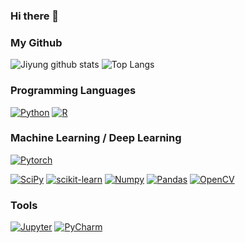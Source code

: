 ### Hi there 👋

### My Github
![Jiyung github stats](https://github-readme-stats.vercel.app/api?username=shineonme56&&show_icons=true&hide_border=true&count_private=true)
![Top Langs](https://github-readme-stats.vercel.app/api/top-langs/?username=shineonme56&&layout=compact&langs_count=81)


### Programming Languages
<a href="" target="_blank"><img alt="Python" src="https://img.shields.io/badge/python%20-%2314354C.svg?&style=flat-square&logo=python&logoColor=white"/></a>
<a href="" target="_blank"><img alt="R" src="https://img.shields.io/badge/-R-276DC3?style=flat&logo=R"/></a>


### Machine Learning / Deep Learning
<a href="" target="_blank"><img alt="Pytorch" src="https://img.shields.io/badge/Pytorch%20-%23EE4C2C.svg?&style=flat-square&logo=Pytorch&logoColor=white" /></a>

<a href="" target="_blank"><img alt="SciPy" src="https://img.shields.io/badge/SciPy%20-%238CAAE6.svg?&style=flat-square&logo=SciPy&logoColor=white" /></a>
<a href="" target="_blank"><img alt="scikit-learn" src="https://img.shields.io/badge/scikit-learn%20-%23F7931E.svg?&style=flat-square&logo=scikit-learn&logoColor=white" /></a>
<a href="" target="_blank"><img alt="Numpy" src="https://img.shields.io/badge/Numpy%20-%23013243.svg?&style=flat-square&logo=Numpy&logoColor=white" /></a>
<a href="" target="_blank"><img alt="Pandas" src="https://img.shields.io/badge/pandas%20-%23150458.svg?&style=flat-square&logo=pandas&logoColor=white" /></a>
<a href="" target="_blank"><img alt="OpenCV" src="https://img.shields.io/badge/OpenCV%20-%235C3EE8.svg?&style=flat-square&logo=OpenCV&logoColor=white" /></a>


### Tools
<a href="" target="_blank"><img alt="Jupyter" src="https://img.shields.io/badge/Jupyter%20-%23F37626.svg?&style=flat-square&logo=Jupyter&logoColor=white" /></a>
<a href="" target="_blank"><img alt="PyCharm" src="https://img.shields.io/badge/PyCharm%20-%23000000.svg?&style=flat-square&logo=PyCharm&logoColor=white" /></a>
